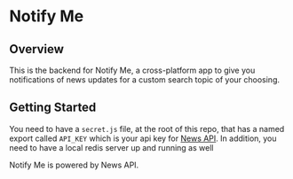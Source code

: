 # Notify Me

## Overview

This is the backend for Notify Me, a cross-platform app to give you notifications of news updates for a custom search topic of your choosing.

## Getting Started

You need to have a `secret.js` file, at the root of this repo, that has a named export called `API_KEY` which is your api key for [News API]('https://newsapi.org/').
In addition, you need to have a local redis server up and running as well 

Notify Me is powered by News API.
